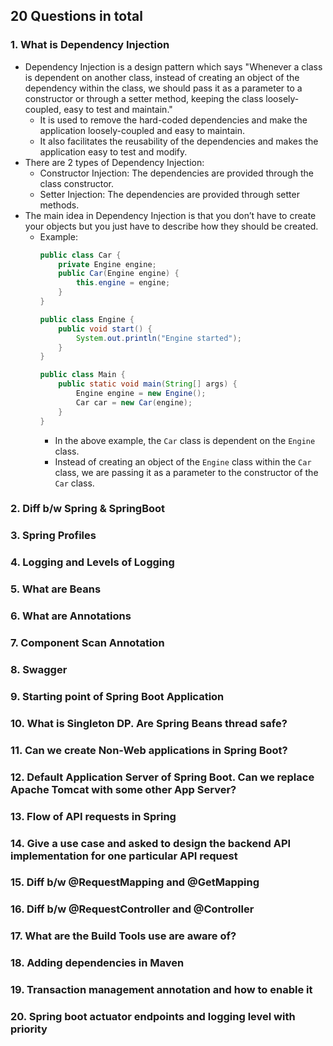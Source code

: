## 20 Questions in total
### 1. What is Dependency Injection
- Dependency Injection is a design pattern which says "Whenever a class is dependent on another class, instead of creating an object of the dependency within the class, we should pass it as a parameter to a constructor or through a setter method, keeping the class loosely-coupled, easy to test and maintain."
  - It is used to remove the hard-coded dependencies and make the application loosely-coupled and easy to maintain.
  - It also facilitates the reusability of the dependencies and makes the application easy to test and modify.
- There are 2 types of Dependency Injection:
  - Constructor Injection: The dependencies are provided through the class constructor.
  - Setter Injection: The dependencies are provided through setter methods.
- The main idea in Dependency Injection is that you don’t have to create your objects but you just have to describe how they should be created.
  - Example: 
    ```java
    public class Car {
        private Engine engine;
        public Car(Engine engine) {
            this.engine = engine;
        }
    }
    ```
    ```java
    public class Engine {
        public void start() {
            System.out.println("Engine started");
        }
    }
    ```
    ```java
    public class Main {
        public static void main(String[] args) {
            Engine engine = new Engine();
            Car car = new Car(engine);
        }
    }
    ```
    - In the above example, the `Car` class is dependent on the `Engine` class. 
    - Instead of creating an object of the `Engine` class within the `Car` class, we are passing it as a parameter to the constructor of the `Car` class.

### 2. Diff b/w Spring & SpringBoot

### 3. Spring Profiles

### 4. Logging and Levels of Logging

### 5. What are Beans

### 6. What are Annotations

### 7. Component Scan Annotation

### 8. Swagger

### 9. Starting point of Spring Boot Application

### 10. What is Singleton DP. Are Spring Beans thread safe?

### 11. Can we create Non-Web applications in Spring Boot?

### 12. Default Application Server of Spring Boot. Can we replace Apache Tomcat with some other App Server?

### 13. Flow of API requests in Spring

### 14. Give a use case and asked to design the  backend API implementation for one particular API request

### 15. Diff b/w @RequestMapping and @GetMapping

### 16. Diff b/w @RequestController and @Controller

### 17. What are the Build Tools use are aware of?

### 18. Adding dependencies in Maven

### 19. Transaction management annotation and how to enable it 

### 20. Spring boot actuator endpoints and logging level with priority